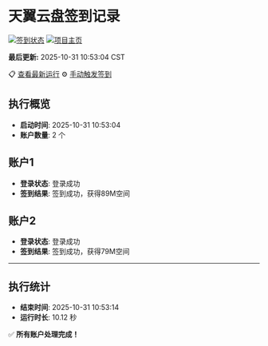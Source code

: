 # 天翼云盘签到记录

[![签到状态](https://github.com/xdrive5/cloud9/actions/workflows/main.yml/badge.svg)](https://github.com/xdrive5/cloud9/actions/workflows/main.yml) [![项目主页](https://img.shields.io/badge/GitHub-项目主页-blue?logo=github)](https://github.com/xdrive5/cloud9)

**最后更新:** 2025-10-31 10:53:04 CST

📋 [查看最新运行](https://github.com/xdrive5/cloud9/actions/runs/18961211328) ⚙️ [手动触发签到](https://github.com/xdrive5/cloud9/actions/workflows/main.yml)

## 执行概览
- **启动时间**: 2025-10-31 10:53:04
- **账户数量**: 2 个

## 账户1
- **登录状态**: 登录成功
- **签到结果**: 签到成功，获得89M空间

## 账户2
- **登录状态**: 登录成功
- **签到结果**: 签到成功，获得79M空间

---
## 执行统计
- **结束时间**: 2025-10-31 10:53:14
- **运行时长**: 10.12 秒

✅ **所有账户处理完成！**
